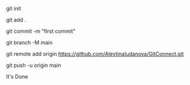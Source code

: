 git init

git add .

git commit -m "first commit"

git branch -M main

git remote add origin https://github.com/AlevtinaIudanova/GitConnect.git

git push -u origin main

It's Done

